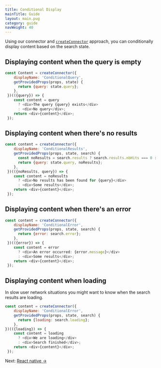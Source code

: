 ```yaml
---
title: Conditional Display
mainTitle: Guide
layout: main.pug
category: guide
navWeight: 40
---
```


Using our connector and [`createConnector`](guide/Custom%20connectors.html) approach, you can
conditionally display content based on the search state.

## Displaying content when the query is empty

```javascript
const Content = createConnector({
    displayName: 'ConditionalQuery',
    getProvidedProps(props, state) {
      return {query: state.query};
    },
 })(({query}) => {
    const content = query
      ? <div>The query {query} exists</div>
      : <div>No query</div>;
    return <div>{content}</div>;
 });
```

## Displaying content when there's no results

```javascript
const content = createConnector({
    displayName: 'ConditionalResults',
    getProvidedProps(props, state, search) {
      const noResults = search.results ? search.results.nbHits === 0 : false;
      return {query: state.query, noResults};
    },
 })(({noResults, query}) => {
    const content = noResults
      ? <div>No results has been found for {query}</div>
      : <div>Some results</div>;
    return <div>{content}</div>;
 });
```

## Displaying content when there's an error

```javascript
const content = createConnector({
    displayName: 'ConditionalError',
    getProvidedProps(props, state, search) {
      return {error: search.error};
    },
 })(({error}) => {
    const content = error
      ? <div>An error occurred: {error.message}</div>
      : <div>Some results</div>;
    return <div>{content}</div>;
 });
```

## Displaying content when loading

In slow user network situations you might want to know when the search results are loading.

```javascript
const content = createConnector({
    displayName: 'ConditionalError',
    getProvidedProps(props, state, search) {
      return {loading: search.loading};
    },
})(({loading}) => {
    const content = loading
      ? <div>We are loading</div>
      : <div>Search finished</div>;
    return <div>{content}</div>;
 });
```

<div class="guide-nav">
Next: <a href="guide/React native.html">React native →</a>
</div>
